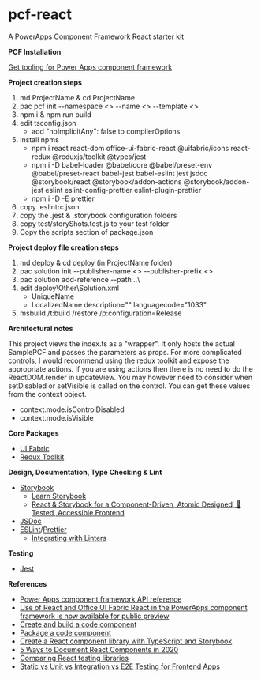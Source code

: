 # pcf-react
A PowerApps Component Framework React starter kit

**PCF Installation**

[Get tooling for Power Apps component framework](https://docs.microsoft.com/en-us/powerapps/developer/component-framework/get-powerapps-cli)

**Project creation steps**
1. md ProjectName & cd ProjectName
2. pac pcf init --namespace <> --name <> --template <>
3. npm i & npm run build
4. edit tsconfig.json
    - add "noImplicitAny": false to compilerOptions
5. install npms
    - npm i react react-dom office-ui-fabric-react @uifabric/icons react-redux @reduxjs/toolkit @types/jest
    - npm i -D babel-loader @babel/core @babel/preset-env @babel/preset-react babel-jest babel-eslint jest jsdoc @storybook/react @storybook/addon-actions @storybook/addon-jest eslint eslint-config-prettier eslint-plugin-prettier
    - npm i -D -E prettier
6. copy .eslintrc.json
7. copy the .jest & .storybook configuration folders
8. copy test/storyShots.test.js to your test folder
9. Copy the scripts section of package.json

**Project deploy file creation steps**
1. md deploy & cd deploy (in ProjectName folder)
2. pac solution init --publisher-name <> --publisher-prefix <>
3. pac solution add-reference --path ..\
4. edit deploy\Other\Solution.xml 
    - UniqueName
    - LocalizedName description="" languagecode="1033"
5. msbuild /t:build /restore /p:configuration=Release

**Architectural notes**

This project views the index.ts as a "wrapper". It only hosts the actual SamplePCF and passes the parameters as props. For more complicated controls, I would recommend using the redux toolkit and expose the appropriate actions. If you are using actions then there is no need to do the ReactDOM.render in updateView. You may however need to consider when setDisabled or setVisible is called on the control. You can get these values from the context object. 
- context.mode.isControlDisabled
- context.mode.isVisible

**Core Packages**
- [UI Fabric](https://developer.microsoft.com/en-us/fabric#/controls/web)
- [Redux Toolkit](https://redux-toolkit.js.org/)

**Design, Documentation, Type Checking & Lint**
- [Storybook](https://storybook.js.org/)
  - [Learn Storybook](https://www.learnstorybook.com/)
  - [React & Storybook for a Component-Driven, Atomic Designed, 💯 Tested, Accessible Frontend](https://www.youtube.com/watch?v=vWYiyN9amsc)
- [JSDoc](https://jsdoc.app/)
- [ESLint](https://eslint.org)/[Prettier](https://prettier.io)
  - [Integrating with Linters](https://prettier.io/docs/en/integrating-with-linters.html)

**Testing**
- [Jest](https://jestjs.io)

**References**
- [Power Apps component framework API reference](https://docs.microsoft.com/en-us/powerapps/developer/component-framework/reference/)
- [Use of React and Office UI Fabric React in the PowerApps component framework is now available for public preview](https://powerapps.microsoft.com/en-us/blog/use-of-react-and-office-ui-fabric-react-in-the-powerapps-component-framework-is-now-available-for-public-preview)
- [Create and build a code component](https://docs.microsoft.com/en-us/powerapps/developer/component-framework/create-custom-controls-using-pcf)
- [Package a code component](https://docs.microsoft.com/en-us/powerapps/developer/component-framework/import-custom-controls)
- [Create a React component library with TypeScript and Storybook](https://levelup.gitconnected.com/create-a-react-component-library-with-typescript-and-storybook-ed28fc7511f2)
- [5 Ways to Document React Components in 2020](https://blog.bitsrc.io/5-ways-to-document-react-components-in-2020-ecf60f24dee8)
- [Comparing React testing libraries](https://blog.logrocket.com/comparing-react-testing-libraries)
- [Static vs Unit vs Integration vs E2E Testing for Frontend Apps](https://kentcdodds.com/blog/unit-vs-integration-vs-e2e-tests)
